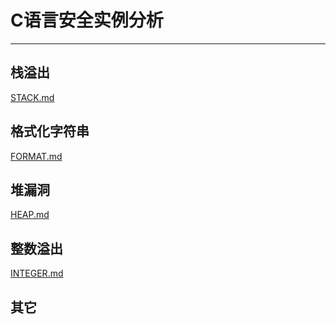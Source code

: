# C语言安全实例分析

---

## 栈溢出

[STACK.md](./documents/STACK.md)

## 格式化字符串

[FORMAT.md](./documents/FORMAT.md)

## 堆漏洞

[HEAP.md](./documents/HEAP.md)

## 整数溢出

[INTEGER.md](./documents/INTEGER.md)

## 其它